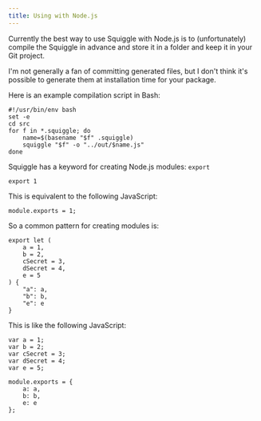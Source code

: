 ```yaml
---
title: Using with Node.js
---
```


Currently the best way to use Squiggle with Node.js is to (unfortunately)
compile the Squiggle in advance and store it in a folder and keep it in your Git
project.

I'm not generally a fan of committing generated files, but I don't think it's
possible to generate them at installation time for your package.

Here is an example compilation script in Bash:

    #!/usr/bin/env bash
    set -e
    cd src
    for f in *.squiggle; do
        name=$(basename "$f" .squiggle)
        squiggle "$f" -o "../out/$name.js"
    done

Squiggle has a keyword for creating Node.js modules: `export`

    export 1

This is equivalent to the following JavaScript:

    module.exports = 1;

So a common pattern for creating modules is:

    export let (
        a = 1,
        b = 2,
        cSecret = 3,
        dSecret = 4,
        e = 5
    ) {
        "a": a,
        "b": b,
        "e": e
    }

This is like the following JavaScript:

    var a = 1;
    var b = 2;
    var cSecret = 3;
    var dSecret = 4;
    var e = 5;

    module.exports = {
        a: a,
        b: b,
        e: e
    };
